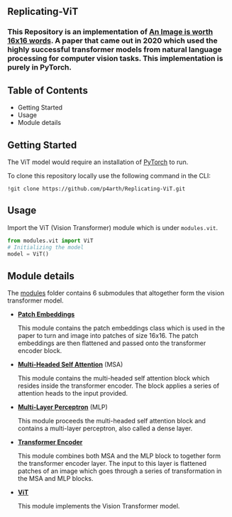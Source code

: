 ## Replicating-ViT

### This Repository is an implementation of [An Image is worth 16x16 words](https://arxiv.org/abs/2010.11929). A paper that came out in 2020 which used the highly successful transformer models from natural language processing for computer vision tasks. This implementation is purely in PyTorch.

## Table of Contents

- Getting Started
- Usage
- Module details

## Getting Started

The ViT model would require an installation of [PyTorch](https://pytorch.org/) to run.

To clone this repository locally use the following command in the CLI:

```
!git clone https://github.com/p4arth/Replicating-ViT.git
```

## Usage

Import the ViT (Vision Transformer) module which is under ```modules.vit```.

```python
from modules.vit import ViT
# Initializing the model
model = ViT()
```

## Module details 

The [modules](https://github.com/p4arth/Replicating-ViT/tree/main/modules) folder contains 6 submodules that altogether form the vision transformer model.

- **[Patch Embeddings](https://github.com/p4arth/Replicating-ViT/blob/main/modules/patch_embedding.py)**

  This module contains the patch embeddings class which is used in the paper to turn and image into patches of size 16x16. The patch embeddings are then flattened and passed onto the transformer encoder block.

- **[Multi-Headed Self Attention](https://github.com/p4arth/Replicating-ViT/blob/main/modules/msa_block.py)** (MSA)

  This module contains the multi-headed self attention block which resides inside the transformer encoder. The block applies a series of attention heads to the input provided.

- **[Multi-Layer Perceptron](https://github.com/p4arth/Replicating-ViT/blob/main/modules/mlp_block.py)** (MLP)

  This module proceeds the multi-headed self attention block and contains a multi-layer perceptron, also called a dense layer.

- **[Transformer Encoder](https://github.com/p4arth/Replicating-ViT/blob/main/modules/transformer_encoder.py)**

  This module combines both MSA and the MLP block to together form the transformer encoder layer. The input to this layer is flattened patches of an image which goes through a series of transformation in the MSA and MLP blocks.

- **[ViT](https://github.com/p4arth/Replicating-ViT/blob/main/modules/vit.py)** 

  This module implements the Vision Transformer model.



 